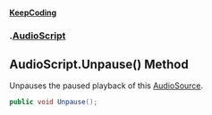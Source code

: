 #### [KeepCoding](index.md 'index')
### [](.md '').[AudioScript](AudioScript.md 'AudioScript')
## AudioScript.Unpause() Method
Unpauses the paused playback of this [AudioSource](global__AudioScript_AudioSource.md 'global::AudioScript.AudioSource').  
```csharp
public void Unpause();
```
